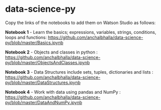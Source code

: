 # data-science-py 

Copy the links of the notebooks to add them on Watson Studio as follows: 

<b>Notebook 1</b> - Learn the basics; expressions, variables, strings, conditions, loops and functions: 
https://github.com/anchalbhalla/data-science-py/blob/master/Basics.ipynb

<b>Notebook 2</b> - Objects and classes in python : <br>
https://github.com/anchalbhalla/data-science-py/blob/master/ObjectsAndClasses.ipynb

<b>Notebook 3</b> - Data Structures include sets, tuples, dictionaries and lists : <br>
https://github.com/anchalbhalla/data-science-py/blob/master/DataStructures.ipynb

<b>Notebook 4</b> - Work with data using pandas and NumPy : <br>
https://github.com/anchalbhalla/data-science-py/blob/master/DataAndNumPy.ipynb 
